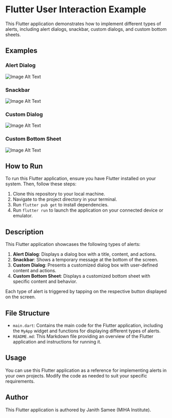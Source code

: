 # Flutter User Interaction Example

This Flutter application demonstrates how to implement different types of alerts, including alert dialogs, snackbar, custom dialogs, and custom bottom sheets.

## Examples

### Alert Dialog

![Image Alt Text](./doc/alertDialog.png)

### Snackbar

![Image Alt Text](./doc/snackbar.png)

### Custom Dialog

![Image Alt Text](./doc/customDialog.png)

### Custom Bottom Sheet

![Image Alt Text](./doc/bottomSheet.png)

## How to Run

To run this Flutter application, ensure you have Flutter installed on your system. Then, follow these steps:

1. Clone this repository to your local machine.
2. Navigate to the project directory in your terminal.
3. Run `flutter pub get` to install dependencies.
4. Run `flutter run` to launch the application on your connected device or emulator.

## Description

This Flutter application showcases the following types of alerts:

1. **Alert Dialog**: Displays a dialog box with a title, content, and actions.
2. **Snackbar**: Shows a temporary message at the bottom of the screen.
3. **Custom Dialog**: Presents a customized dialog box with user-defined content and actions.
4. **Custom Bottom Sheet**: Displays a customized bottom sheet with specific content and behavior.

Each type of alert is triggered by tapping on the respective button displayed on the screen.

## File Structure

-   `main.dart`: Contains the main code for the Flutter application, including the `MyApp` widget and functions for displaying different types of alerts.
-   `README.md`: This Markdown file providing an overview of the Flutter application and instructions for running it.

## Usage

You can use this Flutter application as a reference for implementing alerts in your own projects. Modify the code as needed to suit your specific requirements.

## Author

This Flutter application is authored by Janith Samee (MIHA Institute).
